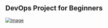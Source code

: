 ## DevOps Project for Beginners   

[![Image](https://github.com/yankils/Simple-DevOps-Project/blob/master/Devops_course.PNG "DevOps Project - CI/CD with Jenkins Ansible Docker Kubernetes! !")](https://www.udemy.com/course/valaxy-devops/?referralCode=8147A5CF4C8C7D9E253F)
